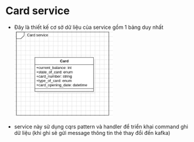 # Card service

- Đây là thiết kế cơ sở dữ liệu của service gồm 1 bảng duy nhất
![img_1.png](img_1.png)

- service này sử dụng cqrs pattern và handler để triển khai command ghi dữ liệu (khi ghi sẽ gửi message thông tin thẻ thay đổi đến kafka)